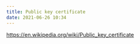 ```yaml
---
title: Public key certificate
date: 2021-06-26 10:34
---
```


https://en.wikipedia.org/wiki/Public_key_certificate
